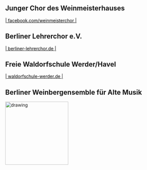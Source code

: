## Junger Chor des Weinmeisterhauses

<a href="http://facebook.com/weinmeisterchor" style="color:black">| facebook.com/weinmeisterchor |</a>

## Berliner Lehrerchor e.V.

<a href="http://berliner-lehrerchor.de" style="color:black">| berliner-lehrerchor.de |</a>

## Freie Waldorfschule Werder/Havel

<a href="https://waldorfschule-werder.de" style="color:black">| waldorfschule-werder.de |</a>

## Berliner Weinbergensemble für Alte Musik

<img src="https://tobiaspuls.github.io/images/47.jpg" alt="drawing" width="200"/>


